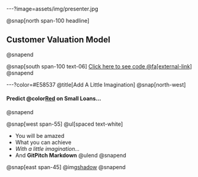 ---?image=assets/img/presenter.jpg

@snap[north span-100 headline]
## Customer Valuation Model

@snapend

@snap[south span-100 text-06]
[Click here to see code @fa[external-link]](https://github.com/vsotiris/KaggleWork/blob/master/GBM_shapley.ipynb)
@snapend


---?color=#E58537
@title[Add A Little Imagination]
@snap[north-west]
#### Predict @color[Red](**Delinquency**) on Small Loans...
@snapend

@snap[west span-55]
@ul[spaced text-white]
- You will be amazed
- What you can achieve
- *With a little imagination...*
- And **GitPitch Markdown**
@ulend
@snapend

@snap[east span-45]
@img[shadow](assets/img/conference.png)
@snapend


